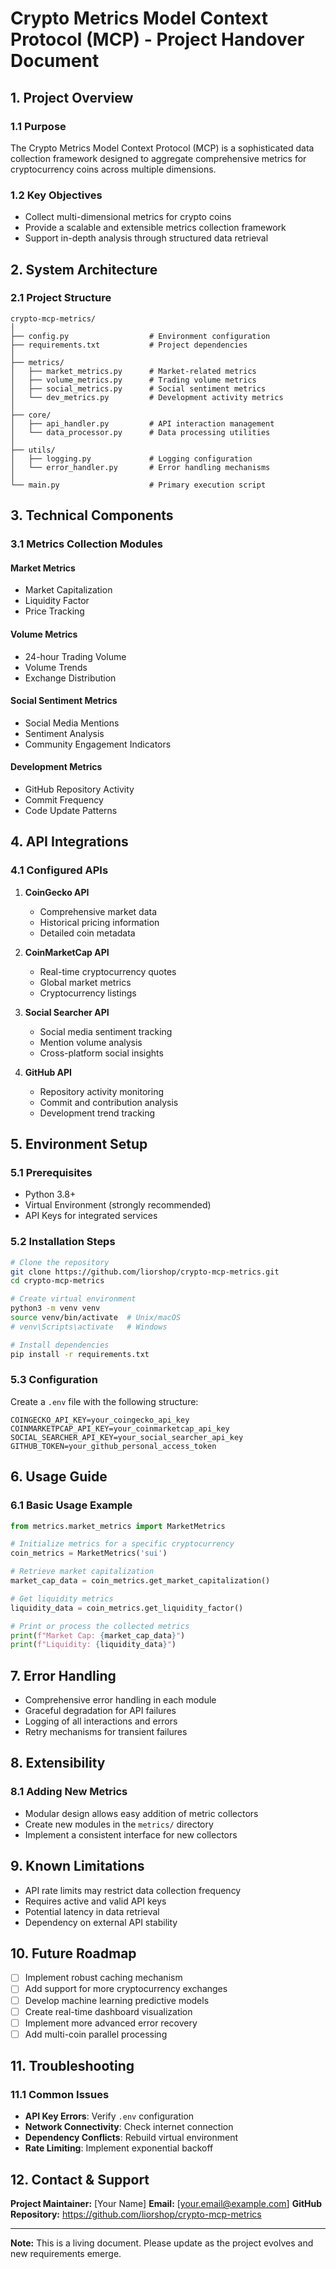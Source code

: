 # Crypto Metrics Model Context Protocol (MCP) - Project Handover Document

## 1. Project Overview
### 1.1 Purpose
The Crypto Metrics Model Context Protocol (MCP) is a sophisticated data collection framework designed to aggregate comprehensive metrics for cryptocurrency coins across multiple dimensions.

### 1.2 Key Objectives
- Collect multi-dimensional metrics for crypto coins
- Provide a scalable and extensible metrics collection framework
- Support in-depth analysis through structured data retrieval

## 2. System Architecture
### 2.1 Project Structure
```
crypto-mcp-metrics/
│
├── config.py                  # Environment configuration
├── requirements.txt           # Project dependencies
│
├── metrics/
│   ├── market_metrics.py      # Market-related metrics
│   ├── volume_metrics.py      # Trading volume metrics
│   ├── social_metrics.py      # Social sentiment metrics
│   └── dev_metrics.py         # Development activity metrics
│
├── core/
│   ├── api_handler.py         # API interaction management
│   └── data_processor.py      # Data processing utilities
│
├── utils/
│   ├── logging.py             # Logging configuration
│   └── error_handler.py       # Error handling mechanisms
│
└── main.py                    # Primary execution script
```

## 3. Technical Components
### 3.1 Metrics Collection Modules
#### Market Metrics
- Market Capitalization
- Liquidity Factor
- Price Tracking

#### Volume Metrics
- 24-hour Trading Volume
- Volume Trends
- Exchange Distribution

#### Social Sentiment Metrics
- Social Media Mentions
- Sentiment Analysis
- Community Engagement Indicators

#### Development Metrics
- GitHub Repository Activity
- Commit Frequency
- Code Update Patterns

## 4. API Integrations
### 4.1 Configured APIs
1. **CoinGecko API**
   - Comprehensive market data
   - Historical pricing information
   - Detailed coin metadata

2. **CoinMarketCap API**
   - Real-time cryptocurrency quotes
   - Global market metrics
   - Cryptocurrency listings

3. **Social Searcher API**
   - Social media sentiment tracking
   - Mention volume analysis
   - Cross-platform social insights

4. **GitHub API**
   - Repository activity monitoring
   - Commit and contribution analysis
   - Development trend tracking

## 5. Environment Setup
### 5.1 Prerequisites
- Python 3.8+
- Virtual Environment (strongly recommended)
- API Keys for integrated services

### 5.2 Installation Steps
```bash
# Clone the repository
git clone https://github.com/liorshop/crypto-mcp-metrics.git
cd crypto-mcp-metrics

# Create virtual environment
python3 -m venv venv
source venv/bin/activate  # Unix/macOS
# venv\Scripts\activate   # Windows

# Install dependencies
pip install -r requirements.txt
```

### 5.3 Configuration
Create a `.env` file with the following structure:
```
COINGECKO_API_KEY=your_coingecko_api_key
COINMARKETPCAP_API_KEY=your_coinmarketcap_api_key
SOCIAL_SEARCHER_API_KEY=your_social_searcher_api_key
GITHUB_TOKEN=your_github_personal_access_token
```

## 6. Usage Guide
### 6.1 Basic Usage Example
```python
from metrics.market_metrics import MarketMetrics

# Initialize metrics for a specific cryptocurrency
coin_metrics = MarketMetrics('sui')

# Retrieve market capitalization
market_cap_data = coin_metrics.get_market_capitalization()

# Get liquidity metrics
liquidity_data = coin_metrics.get_liquidity_factor()

# Print or process the collected metrics
print(f"Market Cap: {market_cap_data}")
print(f"Liquidity: {liquidity_data}")
```

## 7. Error Handling
- Comprehensive error handling in each module
- Graceful degradation for API failures
- Logging of all interactions and errors
- Retry mechanisms for transient failures

## 8. Extensibility
### 8.1 Adding New Metrics
- Modular design allows easy addition of metric collectors
- Create new modules in the `metrics/` directory
- Implement a consistent interface for new collectors

## 9. Known Limitations
- API rate limits may restrict data collection frequency
- Requires active and valid API keys
- Potential latency in data retrieval
- Dependency on external API stability

## 10. Future Roadmap
- [ ] Implement robust caching mechanism
- [ ] Add support for more cryptocurrency exchanges
- [ ] Develop machine learning predictive models
- [ ] Create real-time dashboard visualization
- [ ] Implement more advanced error recovery
- [ ] Add multi-coin parallel processing

## 11. Troubleshooting
### 11.1 Common Issues
- **API Key Errors**: Verify `.env` configuration
- **Network Connectivity**: Check internet connection
- **Dependency Conflicts**: Rebuild virtual environment
- **Rate Limiting**: Implement exponential backoff

## 12. Contact & Support
**Project Maintainer:** [Your Name]
**Email:** [your.email@example.com]
**GitHub Repository:** https://github.com/liorshop/crypto-mcp-metrics

---

**Note:** This is a living document. Please update as the project evolves and new requirements emerge.